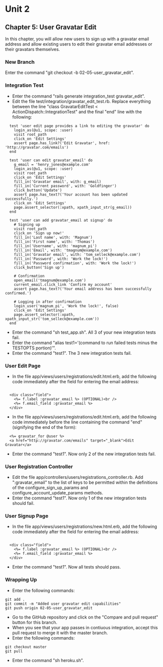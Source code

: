 # Unit 2
## Chapter 5: User Gravatar Edit

In this chapter, you will allow new users to sign up with a gravatar email address and allow existing users to edit their gravatar email addresses or their gravatars themselves.

### New Branch
Enter the command "git checkout -b 02-05-user_gravatar_edit".

### Integration Test
* Enter the command "rails generate integration_test gravatar_edit".
* Edit the file test/integration/gravatar_edit_test.rb.  Replace everything between the line "class GravatarEditTest < ActionDispatch::IntegrationTest" and the final "end" line with the following:
```
  test 'user edit page provides a link to editing the gravatar' do
    login_as(@u1, scope: :user)
    visit root_path
    click_on 'Edit Settings'
    assert page.has_link?('Edit Gravatar', href: 'http://gravatar.com/emails')
  end

  test 'user can edit gravatar_email' do
    g_email = 'henry_jones@example.com'
    login_as(@u1, scope: :user)
    visit root_path
    click_on 'Edit Settings'
    fill_in('Gravatar email', with: g_email)
    fill_in('Current password', with: 'Goldfinger')
    click_button('Update')
    assert page.has_text?('Your account has been updated successfully.')
    click_on 'Edit Settings'
    page.assert_selector(:xpath, xpath_input_str(g_email))
  end

  test 'user can add gravatar_email at signup' do
    # Signing up
    visit root_path
    click_on 'Sign up now!'
    fill_in('Last name', with: 'Magnum')
    fill_in('First name', with: 'Thomas')
    fill_in('Username', with: 'magnum_pi')
    fill_in('Email', with: 'tmagnum@example.com')
    fill_in('Gravatar email', with: 'tom_selleck@example.com')
    fill_in('Password', with: 'Work the lock!')
    fill_in('Password confirmation', with: 'Work the lock!')
    click_button('Sign up')

    # Confirmation
    open_email('tmagnum@example.com')
    current_email.click_link 'Confirm my account'
    assert page.has_text?('Your email address has been successfully confirmed.')

    # Logging in after confirmation
    login_user('magnum_pi', 'Work the lock!', false)
    click_on 'Edit Settings'
    page.assert_selector(:xpath, xpath_input_str('tom_selleck@example.com'))
  end
```
* Enter the command "sh test_app.sh".  All 3 of your new integration tests fail.
* Enter the command "alias test1='(command to run failed tests minus the TESTOPTS portion)'".
* Enter the command "test1".  The 3 new integration tests fail.

### User Edit Page
* In the file app/views/users/registrations/edit.html.erb, add the following code immediately after the field for entering the email address:
```

  <div class="field">
    <%= f.label :gravatar_email %> (OPTIONAL)<br />
    <%= f.email_field :gravatar_email %>
  </div>

```
* In the file app/views/users/registrations/edit.html.erb, add the following code immediately before the line containing the command "end" (signifying the end of the form):
```
  <%= gravatar_for @user %>
  <a href="http://gravatar.com/emails" target="_blank">Edit Gravatar</a>
```
* Enter the command "test1".  Now only 2 of the new integration tests fail.

### User Registration Controller
* Edit the file app/controllers/users/registrations_controller.rb.  Add ":gravatar_email" to the list of keys to be permitted within the definitions of the configure_sign_up_params and configure_account_update_params methods.
* Enter the command "test1".  Now only 1 of the new integration tests should fail.

### User Signup Page
* In the file app/views/users/registrations/new.html.erb, add the following code immediately after the field for entering the email address:
```

  <div class="field">
    <%= f.label :gravatar_email %> (OPTIONAL)<br />
    <%= f.email_field :gravatar_email %>
  </div>

```
* Enter the command "test1".  Now all tests should pass.

### Wrapping Up
* Enter the following commands:
```
git add .
git commit -m "Added user gravatar edit capabilities"
git push origin 02-05-user_gravatar_edit
```
* Go to the GitHub repository and click on the "Compare and pull request" button for this branch.
* When you see that your app passes in contiuous integration, accept this pull request to merge it with the master branch.
* Enter the following commands:
```
git checkout master
git pull
```
* Enter the command "sh heroku.sh".
